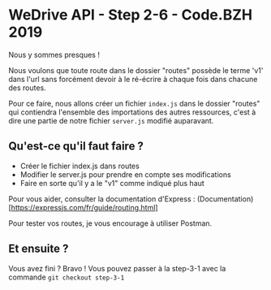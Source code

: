# WeDrive API - Step 2-6 - Code.BZH 2019

Nous y sommes presques ! 

Nous voulons que toute route dans le dossier "routes" possède le terme 'v1' dans l'url sans forcément devoir à le ré-écrire à chaque fois dans chacune des routes.

Pour ce faire, nous allons créer un fichier ``index.js`` dans le dossier "routes" qui contiendra l'ensemble des importations des autres ressources, c'est à dire une partie de notre fichier ``server.js`` modifié auparavant.


## Qu'est-ce qu'il faut faire ? 

- Créer le fichier index.js dans routes
- Modifier le server.js pour prendre en compte ses modifications
- Faire en sorte qu'il y a le "v1" comme indiqué plus haut

Pour vous aider, consulter la documentation d'Express : (Documentation)[https://expressjs.com/fr/guide/routing.html]

Pour tester vos routes, je vous encourage à utiliser Postman.

## Et ensuite ? 

Vous avez fini ? Bravo ! Vous pouvez passer à la step-3-1 avec la commande ```git checkout step-3-1```
